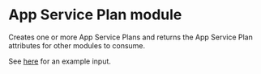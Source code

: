 # App Service Plan module

Creates one or more App Service Plans and returns the App Service Plan attributes for other modules to consume.

See [here](https://raw.githubusercontent.com/heathen1878/terraform-azurerm-app-service-plan/main/terraform.tfvars.example) for an example input.
